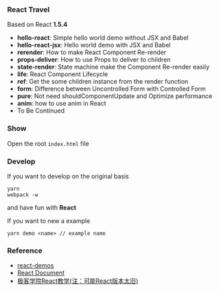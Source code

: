 ### React Travel

Based on React __1.5.4__

* **hello-react**:  Simple hello world demo without JSX and Babel
* **hello-react-jsx**: Hello world demo with JSX and Babel
* **rerender**: How to make React Component Re-render
* **props-deliver**: How to use Props to deliver to children
* **state-render**: State machine make the Component Re-render easily
* **life**: React Component Lifecycle
* **ref**: Get the some children instance from the render function
* **form**: Difference between Uncontrolled Form with Controlled Form 
* **pure**: Not need shouldComponentUpdate and Optimize performance
* **anim**: how to use anim in React
* To Be Continued

### Show
Open the root `index.html` file

### Develop

If you want to develop on the original basis

```shell
yarn
webpack -w
```

and have fun with __React__

If you want to new a example

```shell
yarn demo <name> // example name
```

### Reference

* [react-demos](https://github.com/ruanyf/react-demos)
* [React Document](https://facebook.github.io/react/)
* [极客学院React教学(注：可能React版本太旧)](http://wiki.jikexueyuan.com/project/react/)